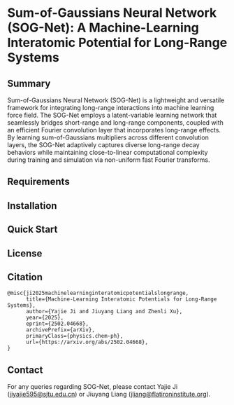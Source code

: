 # Sum-of-Gaussians Neural Network (SOG-Net): </small> </small> A Machine-Learning Interatomic Potential for Long-Range Systems</small> </small>

## Summary
Sum-of-Gaussians Neural Network (SOG-Net) is a lightweight and versatile framework for integrating long-range interactions into machine learning force field. The SOG-Net employs a latent-variable learning network that seamlessly bridges short-range and long-range components, coupled with an efficient Fourier convolution layer that incorporates long-range effects. By learning sum-of-Gaussians multipliers across different convolution layers, the SOG-Net adaptively captures diverse long-range decay behaviors while maintaining close-to-linear computational complexity during training and simulation via non-uniform fast Fourier transforms.

## Requirements

## Installation

## Quick Start

## License

## Citation
```
@misc{ji2025machinelearninginteratomicpotentialslongrange,
      title={Machine-Learning Interatomic Potentials for Long-Range Systems}, 
      author={Yajie Ji and Jiuyang Liang and Zhenli Xu},
      year={2025},
      eprint={2502.04668},
      archivePrefix={arXiv},
      primaryClass={physics.chem-ph},
      url={https://arxiv.org/abs/2502.04668}, 
}
```

## Contact
For any queries regarding SOG-Net, please contact Yajie Ji (jiyajie595@sjtu.edu.cn) or Jiuyang Liang (jliang@flatironinstitute.org).

